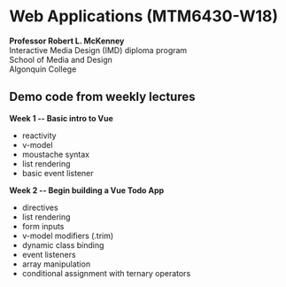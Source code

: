 # Web Applications (MTM6430-W18)
**Professor Robert L. McKenney**  
Interactive Media Design (IMD) diploma program  
School of Media and Design  
Algonquin College

## Demo code from weekly lectures
**Week 1 -- Basic intro to Vue**
 - reactivity
 - v-model
 - moustache syntax
 - list rendering
 - basic event listener

**Week 2 -- Begin building a Vue Todo App**
 - directives
 - list rendering 
 - form inputs
 - v-model modifiers (.trim)
 - dynamic class binding
 - event listeners
 - array manipulation
 - conditional assignment with ternary operators

